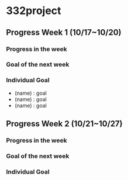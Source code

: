 # 332project


## Progress Week 1 (10/17~10/20) 

### Progress in the week 

### Goal of the next week 

### Individual Goal 
- (name) : goal
- (name) : goal
- (name) : goal 


## Progress Week 2 (10/21~10/27)

### Progress in the week 

### Goal of the next week 

### Individual Goal 

